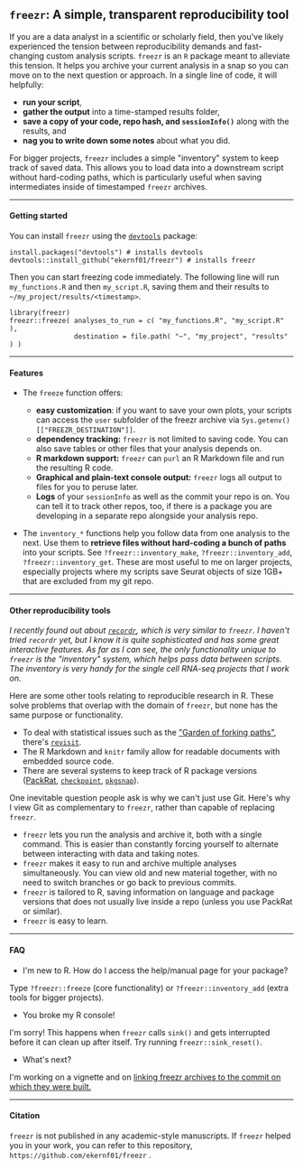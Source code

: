 ## `freezr`: A simple, transparent reproducibility tool

If you are a data analyst in a scientific or scholarly field, then you've likely experienced the tension between reproducibility demands and fast-changing custom analysis scripts. `freezr` is an `R` package meant to alleviate this tension. It helps you archive your current analysis in a snap so you can move on to the next question or approach. In a single line of code, it will helpfully:

- **run your script**,
- **gather the output** into a time-stamped results folder,
- **save a copy of your code, repo hash, and `sessionInfo()`** along with the results, and
- **nag you to write down some notes** about what you did.

For bigger projects, `freezr` includes a simple "inventory" system to keep track of saved data. This allows you to load data into a downstream script without hard-coding paths, which is particularly useful when saving intermediates inside of timestamped `freezr` archives.

-----

#### Getting started

You can install `freezr` using the [`devtools`](https://www.rstudio.com/products/rpackages/devtools/) package:

    install.packages("devtools") # installs devtools
    devtools::install_github("ekernf01/freezr") # installs freezr
	
Then you can start freezing code immediately. The following line will run `my_functions.R` and then `my_script.R`, saving them and their results to `~/my_project/results/<timestamp>`.

    library(freezr)
    freezr::freeze( analyses_to_run = c( "my_functions.R", "my_script.R" ),
                    destination = file.path( "~", "my_project", "results" ) )
-----

#### Features

- The `freeze` function offers:
	- **easy customization**: if you want to save your own plots, your scripts can access the `user` subfolder of the freezr archive via `Sys.getenv()[["FREEZR_DESTINATION"]]`.
	- **dependency tracking:** `freezr` is not limited to saving code. You can also save tables or other files that your analysis depends on. 
	- **R markdown support:** `freezr` can `purl` an R Markdown file and run the resulting R code. 
	- **Graphical and plain-text console output:** `freezr` logs all output to files for you to peruse later.
	- **Logs** of your `sessionInfo` as well as the commit your repo is on. You can tell it to track other repos, too, if there is a package you are developing in a separate repo alongside your analysis repo.

- The `inventory_*` functions help you follow data from one analysis to the next. Use them to **retrieve files without hard-coding a bunch of paths** into your scripts. See `?freezr::inventory_make`, `?freezr::inventory_add`, `?freezr::inventory_get`. These are most useful to me on larger projects, especially projects where my scripts save Seurat objects of size 1GB+ that are excluded from my git repo.

-----

#### Other reproducibility tools

*I recently found out about [`recordr`](https://github.com/NCEAS/recordr), which is very similar to `freezr`. I haven't tried `recordr` yet, but I know it is quite sophisticated and has some great interactive features. As far as I can see, the only functionality unique to `freezr` is the "inventory" system, which helps pass data between scripts. The inventory is very handy for the single cell RNA-seq projects that I work on.*  

Here are some other tools relating to reproducible research in R. These solve problems that overlap with the domain of `freezr`, but none has the same purpose or functionality.

- To deal with statistical issues such as the ["Garden of forking paths"](http://www.stat.columbia.edu/~gelman/research/unpublished/p_hacking.pdf), there's [`revisit`](https://github.com/matloff/revisit). 
- The R Markdown and `knitr` family allow for readable documents with embedded source code.
- There are several systems to keep track of R package versions ([PackRat](https://rstudio.github.io/packrat/), [`checkpoint`](https://mran.microsoft.com/documents/rro/reproducibility/), [`pkgsnap`](https://github.com/MangoTheCat/pkgsnap)). 
 

One inevitable question people ask is why we can't just use Git. Here's why I view Git as complementary to `freezr`, rather than capable of replacing `freezr`.

- `freezr` lets you run the analysis and archive it, both with a single command. This is easier than constantly forcing yourself to alternate between interacting with data and taking notes. 
- `freezr` makes it easy to run and archive multiple analyses simultaneously. You can view old and new material together, with no need to switch branches or go back to previous commits. 
- `freezr` is tailored to R, saving information on language and package versions that does not usually live inside a repo (unless you use PackRat or similar).
- `freezr` is easy to learn. 

-----

#### FAQ

- I'm new to R. How do I access the help/manual page for your package? 

 Type `?freezr::freeze` (core functionality) or `?freezr::inventory_add` (extra tools for bigger projects).


- You broke my R console!

 I'm sorry! This happens when `freezr` calls `sink()` and gets interrupted before it can clean up after itself. Try running `freezr::sink_reset()`. 
 
- What's next?

I'm working on a vignette and on [linking freezr archives to the commit on which they were built.](https://discuss.ropensci.org/t/associating-an-rmd-file-with-a-commit/273)

                   
-----

#### Citation

`freezr` is not published in any academic-style manuscripts. If `freezr` helped you in your work, you can refer to this repository, `https://github.com/ekernf01/freezr` . 

